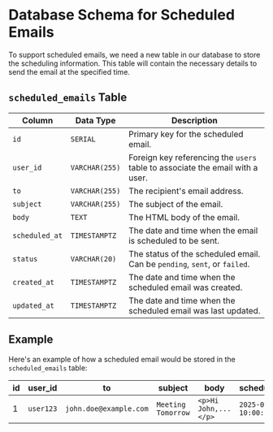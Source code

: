 # Database Schema for Scheduled Emails

To support scheduled emails, we need a new table in our database to store the scheduling information. This table will contain the necessary details to send the email at the specified time.

## `scheduled_emails` Table

| Column          | Data Type     | Description                                                              |
| --------------- | ------------- | ------------------------------------------------------------------------ |
| `id`            | `SERIAL`      | Primary key for the scheduled email.                                     |
| `user_id`       | `VARCHAR(255)`| Foreign key referencing the `users` table to associate the email with a user. |
| `to`            | `VARCHAR(255)`| The recipient's email address.                                           |
| `subject`       | `VARCHAR(255)`| The subject of the email.                                                |
| `body`          | `TEXT`        | The HTML body of the email.                                              |
| `scheduled_at`  | `TIMESTAMPTZ` | The date and time when the email is scheduled to be sent.                |
| `status`        | `VARCHAR(20)` | The status of the scheduled email. Can be `pending`, `sent`, or `failed`. |
| `created_at`    | `TIMESTAMPTZ` | The date and time when the scheduled email was created.                  |
| `updated_at`    | `TIMESTAMPTZ` | The date and time when the scheduled email was last updated.             |

## Example

Here's an example of how a scheduled email would be stored in the `scheduled_emails` table:

| id  | user_id | to                     | subject              | body                  | scheduled_at        | status  | created_at          | updated_at          |
| --- | ------- | ---------------------- | -------------------- | --------------------- | ------------------- | ------- | ------------------- | ------------------- |
| 1   | `user123` | `john.doe@example.com` | `Meeting Tomorrow`   | `<p>Hi John,...</p>` | `2025-07-11 10:00:00` | `pending` | `2025-07-10 15:30:00` | `2025-07-10 15:30:00` |

